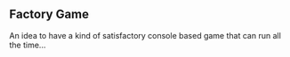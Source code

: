 ## Factory Game
An idea to have a kind of satisfactory console based game that can run all the time...